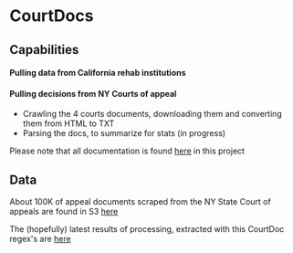 # CourtDocs

## Capabilities

#### Pulling data from California rehab institutions
#### Pulling decisions from NY Courts of appeal
* Crawling the 4 courts documents, downloading them and converting them from HTML to TXT
* Parsing the docs, to summarize for stats (in progress)


Please note that all documentation is found [here](https://github.com/TeamHG-Memex/CourtDocs/tree/master/doc) in this project

## Data

About 100K of appeal documents scraped from the NY State Court of appeals are found in S3 
[here](https://s3-us-west-2.amazonaws.com/darpa-memex/CourtDocs/court_documents.tar)

The (hopefully) latest results of processing, extracted with this CourtDoc regex's are 
[here](https://s3-us-west-2.amazonaws.com/darpa-memex/CourtDocs/CourtDocs-Output.zip)